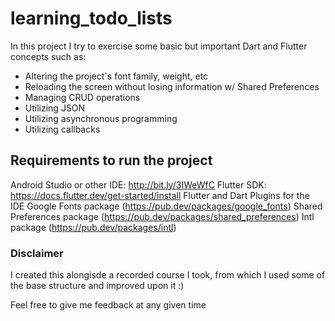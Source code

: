 # learning_todo_lists

In this project I try to exercise some basic but important Dart and Flutter concepts such as:

- Altering the project`s font family, weight, etc
- Reloading the screen without losing information w/ Shared Preferences
- Managing CRUD operations
- Utilizing JSON
- Utilizing asynchronous programming
- Utilizing callbacks

## Requirements to run the project

Android Studio or other IDE: http://bit.ly/3IWeWfC
Flutter SDK: https://docs.flutter.dev/get-started/install
Flutter and Dart Plugins for the IDE
Google Fonts package (https://pub.dev/packages/google_fonts)
Shared Preferences package (https://pub.dev/packages/shared_preferences)
Intl package (https://pub.dev/packages/intl)

### Disclaimer

I created this alongisde a recorded course I took, from which I used some of the base structure and improved upon it :)

Feel free to give me feedback at any given time